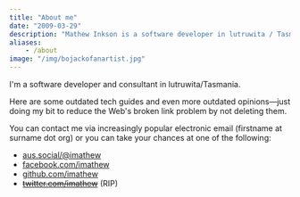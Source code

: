 ```yaml
---
title: "About me"
date: "2009-03-29"
description: "Mathew Inkson is a software developer in lutruwita / Tasmania."
aliases:
    - /about
image: "/img/bojackofanartist.jpg"
---
```


I'm a software developer and consultant in lutruwita/Tasmania.

Here are some outdated tech guides and even more outdated opinions&mdash;just doing my bit to reduce the Web's broken link problem by not deleting them.

You can contact me via increasingly popular electronic email (firstname at surname dot org) or you can take your chances at one of the following:

<ul class="compactcleanlist">
    <li><a rel="me noopener" href="https://aus.social/@imathew" title="Mastodon" target="_blank">aus.social/@imathew</a></li>
    <li><a rel="me noopener" href="https://www.facebook.com/imathew" title="Facebook" target="_blank">facebook.com/imathew</a></li>
    <li><a rel="me noopener" href="https://github.com/imathew" title="Github" target="_blank">github.com/imathew</a></li>
    <li><a rel="me noopener" href="https://twitter.com/imathew" title="Twitter" target="_blank"><del>twitter.com/imathew</del></a> (RIP)</li>
</ul>